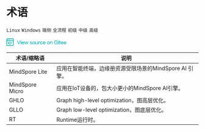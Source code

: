 ﻿# 术语

`Linux` `Windows` `端侧` `全流程` `初级` `中级` `高级`

<a href="https://gitee.com/mindspore/docs/blob/master/lite/docs/source_zh_cn/glossary.md" target="_blank"><img src="./_static/logo_source.png"></a>

|  术语/缩略语  |  说明  | 
| -----    | -----    |
| MindSpore Lite | 应用在智能终端，边缘册资源受限场景的MindSpore AI 引擎。 |
| MindSpore  Micro | 应用在IoT设备的，包大小更小的MindSpore AI引擎。 |
| GHLO | Graph high-level optimization，图高层优化。 |
| GLLO | Graph low-level optimization，图底层优化。 |
| RT | Runtime运行时。 |


